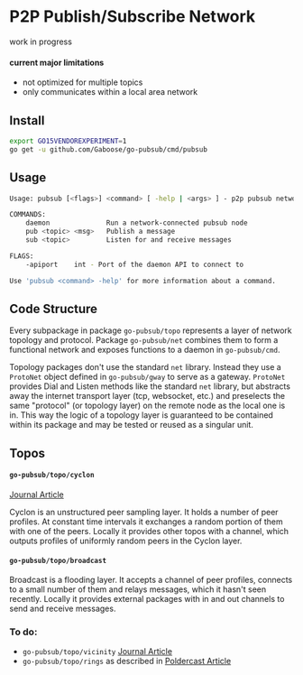 # P2P Publish/Subscribe Network

work in progress

#### current major limitations
* not optimized for multiple topics
* only communicates within a local area network

## Install

```bash
export GO15VENDOREXPERIMENT=1
go get -u github.com/Gaboose/go-pubsub/cmd/pubsub
```

## Usage

```bash
Usage: pubsub [<flags>] <command> [ -help | <args> ] - p2p pubsub network

COMMANDS:
    daemon              Run a network-connected pubsub node
    pub <topic> <msg>   Publish a message
    sub <topic>         Listen for and receive messages

FLAGS:
    -apiport    int - Port of the daemon API to connect to

Use 'pubsub <command> -help' for more information about a command.
```

## Code Structure

Every subpackage in package `go-pubsub/topo` represents a layer of network topology and protocol. Package `go-pubsub/net` combines them to form a functional network and exposes functions to a daemon in `go-pubsub/cmd`.

Topology packages don't use the standard `net` library. Instead they use a `ProtoNet` object defined in `go-pubsub/gway` to serve as a gateway. `ProtoNet` provides Dial and Listen methods like the standard `net` library, but abstracts away the internet transport layer (tcp, websocket, etc.) and preselects the same "protocol" (or topology layer) on the remote node as  the local one is in. This way the logic of a topology layer is guaranteed to be contained within its package and may be tested or reused as a singular unit.

## Topos

#### `go-pubsub/topo/cyclon`

[Journal Article](https://www.mendeley.com/catalog/cyclon-inexpensive-membership-management-unstructured-p2p-overlays)

Cyclon is an unstructured peer sampling layer. It holds a number of peer profiles. At constant time intervals it exchanges a random portion of them with one of the peers. Locally it provides other topos with a channel, which outputs profiles of uniformly random peers in the Cyclon layer.

#### `go-pubsub/topo/broadcast`

Broadcast is a flooding layer. It accepts a channel of peer profiles, connects to a small number of them and relays messages, which it hasn't seen recently. Locally it provides external packages with in and out channels to send and receive messages.

### To do:

* `go-pubsub/topo/vicinity` [Journal Article](https://www.mendeley.com/research/vicinity-pinch-randomness-brings-structure-1)
* `go-pubsub/topo/rings` as described in [Poldercast Article](https://www.mendeley.com/research/poldercast-fast-robust-scalable-architecture-p2p-topicbased-pubsub)
